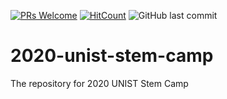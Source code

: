 [![PRs Welcome](https://img.shields.io/badge/PRs-welcome-brightgreen.svg?style=flat-square)](http://makeapullrequest.com)
[![HitCount](http://hits.dwyl.io/nulLeeKH/2020-unist-stem-camp.svg)](http://hits.dwyl.io/nulLeeKH/2020-unist-stem-camp)
![GitHub last commit](https://img.shields.io/github/last-commit/nulLeeKH/2020-unist-stem-camp.svg)

# 2020-unist-stem-camp
The repository for 2020 UNIST Stem Camp
